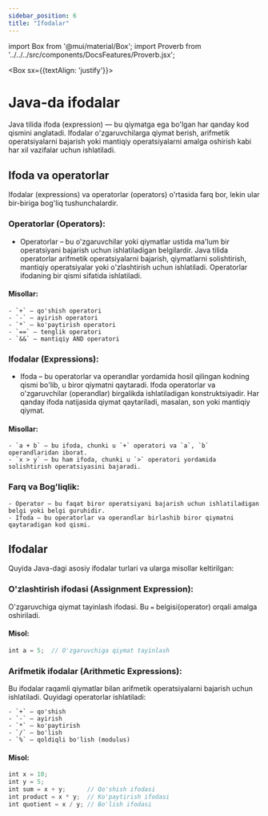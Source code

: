 ```yaml
--- 
sidebar_position: 6
title: "Ifodalar" 
--- 
```

 
import Box from '@mui/material/Box'; 
import Proverb from '../../../src/components/DocsFeatures/Proverb.jsx';
 
<Box sx={{textAlign: 'justify'}}> 

<Proverb/>
 
# Java-da ifodalar

Java tilida ifoda (expression) — bu qiymatga ega bo'lgan har qanday kod qismini anglatadi. Ifodalar o'zgaruvchilarga qiymat berish, arifmetik operatsiyalarni bajarish yoki mantiqiy operatsiyalarni amalga oshirish kabi har xil vazifalar uchun ishlatiladi. 

## Ifoda va operatorlar

Ifodalar (expressions) va operatorlar (operators) o'rtasida farq bor, lekin ular bir-biriga bog'liq tushunchalardir.


### Operatorlar (Operators):

- Operatorlar – bu o'zgaruvchilar yoki qiymatlar ustida ma'lum bir operatsiyani bajarish uchun ishlatiladigan belgilardir. Java tilida operatorlar arifmetik operatsiyalarni bajarish, qiymatlarni solishtirish, mantiqiy operatsiyalar yoki o'zlashtirish uchun ishlatiladi. Operatorlar ifodaning bir qismi sifatida ishlatiladi.

#### Misollar:

    - `+` – qo'shish operatori
    - `-` – ayirish operatori
    - `*` – ko'paytirish operatori
    - `==` – tenglik operatori
    - `&&` – mantiqiy AND operatori


### Ifodalar (Expressions):

- Ifoda – bu operatorlar va operandlar yordamida hosil qilingan kodning qismi bo'lib, u biror qiymatni qaytaradi. Ifoda operatorlar va o'zgaruvchilar (operandlar) birgalikda ishlatiladigan konstruktsiyadir. Har qanday ifoda natijasida qiymat qaytariladi, masalan, son yoki mantiqiy qiymat.

#### Misollar:

    - `a + b` – bu ifoda, chunki u `+` operatori va `a`, `b` operandlaridan iborat.
    - `x > y` – bu ham ifoda, chunki u `>` operatori yordamida solishtirish operatsiyasini bajaradi.


### Farq va Bog'liqlik:

    - Operator — bu faqat biror operatsiyani bajarish uchun ishlatiladigan belgi yoki belgi guruhidir.
    - Ifoda — bu operatorlar va operandlar birlashib biror qiymatni qaytaradigan kod qismi.


## Ifodalar

Quyida Java-dagi asosiy ifodalar turlari va ularga misollar keltirilgan:

### O'zlashtirish ifodasi (Assignment Expression):

O'zgaruvchiga qiymat tayinlash ifodasi. Bu `=` belgisi(operator) orqali amalga oshiriladi.

#### Misol:

```javascript
int a = 5;  // O'zgaruvchiga qiymat tayinlash
```

### Arifmetik ifodalar (Arithmetic Expressions):

Bu ifodalar raqamli qiymatlar bilan arifmetik operatsiyalarni bajarish uchun ishlatiladi. Quyidagi operatorlar ishlatiladi:

    - `+` – qo'shish
    - `-` – ayirish
    - `*` – ko'paytirish
    - `/` – bo'lish
    - `%` – qoldiqli bo'lish (modulus)

#### Misol:

```javascript
int x = 10;
int y = 5;
int sum = x + y;      // Qo'shish ifodasi
int product = x * y;  // Ko'paytirish ifodasi
int quotient = x / y; // Bo'lish ifodasi
```

<!-- Yuqorida keltirilgan ifodalarga teng kuchli ifodalar ham mavjud:

| Nomlanishi | Qiymatlar oralig'i |
| :--------: | :----------------: |
| byte | -128 dan 127 gacha | -->
</Box>